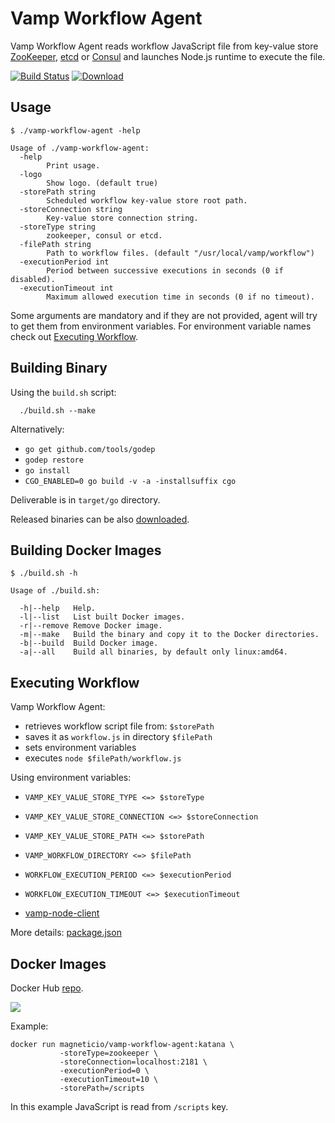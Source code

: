 # Vamp Workflow Agent

Vamp Workflow Agent reads workflow JavaScript file from key-value store [ZooKeeper](https://zookeeper.apache.org/), [etcd](https://coreos.com/etcd/docs/latest/) or [Consul](https://consul.io/) and launches Node.js runtime to execute the file.

[![Build Status](https://travis-ci.org/magneticio/vamp-workflow-agent.svg?branch=master)](https://travis-ci.org/magneticio/vamp-workflow-agent)
[ ![Download](https://api.bintray.com/packages/magnetic-io/downloads/vamp-workflow-agent/images/download.svg) ](https://bintray.com/magnetic-io/downloads/vamp-workflow-agent/_latestVersion)

## Usage

```
$ ./vamp-workflow-agent -help
                                       
Usage of ./vamp-workflow-agent:
  -help
        Print usage.
  -logo
        Show logo. (default true)
  -storePath string
        Scheduled workflow key-value store root path.
  -storeConnection string
        Key-value store connection string.
  -storeType string
        zookeeper, consul or etcd.
  -filePath string
        Path to workflow files. (default "/usr/local/vamp/workflow")
  -executionPeriod int
        Period between successive executions in seconds (0 if disabled).
  -executionTimeout int
        Maximum allowed execution time in seconds (0 if no timeout).
```

Some arguments are mandatory and if they are not provided, agent will try to get them from environment variables. 
For environment variable names check out [Executing Workflow](https://github.com/magneticio/vamp-workflow-agent#executing-workflow).

## Building Binary

Using the `build.sh` script:
```
  ./build.sh --make
```

Alternatively:

- `go get github.com/tools/godep`
- `godep restore`
- `go install`
- `CGO_ENABLED=0 go build -v -a -installsuffix cgo`

Deliverable is in `target/go` directory.

Released binaries can be also [downloaded](https://bintray.com/magnetic-io/downloads/vamp-workflow-agent).
 
## Building Docker Images

```
$ ./build.sh -h

Usage of ./build.sh:

  -h|--help   Help.
  -l|--list   List built Docker images.
  -r|--remove Remove Docker image.
  -m|--make   Build the binary and copy it to the Docker directories.
  -b|--build  Build Docker image.
  -a|--all    Build all binaries, by default only linux:amd64.
```

## Executing Workflow

Vamp Workflow Agent:

- retrieves workflow script file from: `$storePath`
- saves it as `workflow.js` in directory `$filePath`
- sets environment variables
- executes `node $filePath/workflow.js`

Using environment variables:

- `VAMP_KEY_VALUE_STORE_TYPE <=> $storeType`
- `VAMP_KEY_VALUE_STORE_CONNECTION <=> $storeConnection`
- `VAMP_KEY_VALUE_STORE_PATH <=> $storePath`
- `VAMP_WORKFLOW_DIRECTORY <=> $filePath`
- `WORKFLOW_EXECUTION_PERIOD <=> $executionPeriod`
- `WORKFLOW_EXECUTION_TIMEOUT <=> $executionTimeout`

- [vamp-node-client](https://github.com/magneticio/vamp-node-client)

More details: [package.json](https://github.com/magneticio/vamp-workflow-agent/blob/master/package.json)

## Docker Images

Docker Hub [repo](https://hub.docker.com/r/magneticio/vamp-workflow-agent/).

[![](https://badge.imagelayers.io/magneticio/vamp-workflow-agent:katana.svg)](https://imagelayers.io/?images=magneticio/vamp-workflow-agent:katana)

Example:

```
docker run magneticio/vamp-workflow-agent:katana \
           -storeType=zookeeper \
           -storeConnection=localhost:2181 \
           -executionPeriod=0 \
           -executionTimeout=10 \
           -storePath=/scripts
```

In this example JavaScript is read from `/scripts` key.
